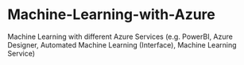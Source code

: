 # Machine-Learning-with-Azure
Machine Learning with different Azure Services (e.g. PowerBI, Azure Designer, Automated Machine Learning (Interface), Machine Learning Service)
